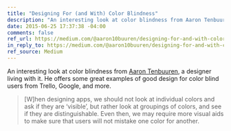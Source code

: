 ```yaml
---
title: "Designing For (and With) Color Blindness"
description: "An interesting look at color blindness from Aaron Tenbuuren, a designer living with it."
date: 2015-06-25 17:37:38 -04:00
comments: false
ref_url: https://medium.com/@aaron10buuren/designing-for-and-with-color-blindness-48392aab3d87
in_reply_to: https://medium.com/@aaron10buuren/designing-for-and-with-color-blindness-48392aab3d87
ref_source: Medium
---
```


An interesting look at color blindness from [Aaron Tenbuuren](http://www.aarontenbuuren.com/), a designer living with it. He offers some great examples of good design for color blind users from Trello, Google, and more.

> [W]hen designing apps, we should not look at individual colors and ask if they are ‘visible’, but rather look at groupings of colors, and see if they are distinguishable. Even then, we may require more visual aids to make sure that users will not mistake one color for another.